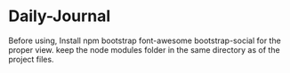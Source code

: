 # Daily-Journal
Before using, Install npm bootstrap font-awesome bootstrap-social for the proper view.
keep the node modules folder in the same directory as of the project files.
